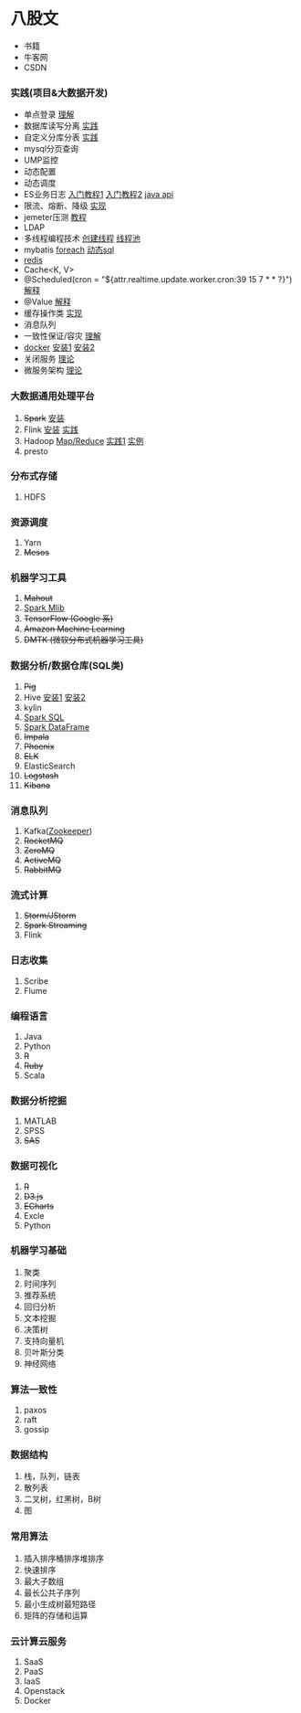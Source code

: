 # 八股文
* 书籍
* 牛客网
* CSDN

### 实践(项目&大数据开发)
* 单点登录
[理解](https://www.cnblogs.com/ywlaker/p/6113927.html)
* 数据库读写分离
[实践](https://segmentfault.com/a/1190000023775512)
* 自定义分库分表
[实践](https://blog.csdn.net/weixin_42437633/article/details/89765740)
* mysql分页查询
[<![CDATA[LIMIT #{startIndex},#{pageSize}]]>](https://www.shangmayuan.com/a/75ecb6de1a594d32af3e572e.html)
* UMP监控
* 动态配置
* 动态调度
* ES业务日志
[入门教程1](https://www.ruanyifeng.com/blog/2017/08/elasticsearch.html)
[入门教程2](https://www.cainiaojc.com/elasticsearch/)
[java api](https://www.elastic.co/guide/en/elasticsearch/client/java-rest/7.15/index.html)
* 限流、熔断、降级
[实现](https://www.jianshu.com/p/2ecc233712ce)
* jemeter压测
[教程](https://www.cnblogs.com/stulzq/p/8971531.html)
* LDAP
* 多线程编程技术
[创建线程](https://www.cnblogs.com/pcheng/p/6905340.html)
[线程池](https://www.cnblogs.com/pcheng/p/13540619.html)
* mybatis
[foreach](https://www.cnblogs.com/fnlingnzb-learner/p/10566452.html)
[动态sql](https://mybatis.org/mybatis-3/zh/dynamic-sql.html)
* [redis](https://www.runoob.com/redis/redis-tutorial.html)
* Cache<K, V>
* @Scheduled(cron = "${attr.realtime.update.worker.cron:39 15 7 * * ?}")
[解释](https://www.jianshu.com/p/1defb0f22ed1)
* @Value
[解释](https://blog.csdn.net/woheniccc/article/details/79804600)
* 缓存操作类
[实现](https://cloud.tencent.com/developer/article/1465411)
* 消息队列
* 一致性保证/容灾
[理解](https://www.cnblogs.com/dh-dh/p/12851655.html)
* [docker](https://blog.51cto.com/lwc0329/3010862)
[安装1](https://blog.51cto.com/lwc0329/3010862)
[安装2](https://www.jianshu.com/p/028b40ca4f2a)
* 关闭服务
[理论](https://segmentfault.com/a/1190000039405032)
* 微服务架构
[理论](https://www.cnblogs.com/Leo_wl/p/11736579.html)

### 大数据通用处理平台
1. ~~Spark~~
[安装](https://www.cnblogs.com/zhangyongli2011/p/10572152.html)
2. Flink
[安装](https://www.cnblogs.com/linjiqin/p/12425584.html)
[实践](http://wuchong.me/blog/2018/11/07/use-flink-calculate-hot-items/)
3. Hadoop
[Map/Reduce](https://hadoop.apache.org/docs/r1.0.4/cn/mapred_tutorial.html)
[实践1](https://codeantenna.com/a/jr0FIy5JmT)
[实例](https://www.zhihu.com/question/19936492/answer/142657799)
4. presto
### 分布式存储
1. HDFS
### 资源调度
1. Yarn
2. ~~Mesos~~
### 机器学习工具
1. ~~Mahout~~
2. [Spark Mlib](https://zhuanlan.zhihu.com/p/24320870)
3. ~~TensorFlow (Google 系)~~
4. ~~Amazon Machine Learning~~
5. ~~DMTK (微软分布式机器学习工具)~~
### 数据分析/数据仓库(SQL类)
1. ~~Pig~~
2. Hive
[安装1](https://www.jianshu.com/p/3fef90437a9c)
[安装2](https://www.cnblogs.com/qingyunzong/p/8708057.html)
3. kylin
4. [Spark SQL](https://spark.apache.org/docs/latest/api/python/reference/api/pyspark.sql.DataFrame.html#pyspark.sql.DataFrame)
5. [Spark DataFrame](https://blog.csdn.net/dabokele/article/details/52802150)
6. ~~Impala~~
7. ~~Phoenix~~
8. ~~ELK~~
9.  ElasticSearch
10. ~~Logstash~~
11. ~~Kibana~~
### 消息队列
1. Kafka([Zookeeper](https://www.runoob.com/w3cnote/zookeeper-tutorial.html))
2. ~~RocketMQ~~
3. ~~ZeroMQ~~
4. ~~ActiveMQ~~
5. ~~RabbitMQ~~
### 流式计算
1. ~~Storm/JStorm~~
2. ~~Spark Streaming~~
3. Flink
### 日志收集
1. Scribe
2. Flume
### 编程语言
1. Java
2. Python
3. ~~R~~
4. ~~Ruby~~
5. Scala
### 数据分析挖掘
1. MATLAB
2. SPSS
3. ~~SAS~~
### 数据可视化
1. ~~R~~
2. ~~D3.js~~
3. ~~ECharts~~
4. Excle
5. Python
### 机器学习基础
1. 聚类
2. 时间序列
3. 推荐系统
4. 回归分析
5. 文本挖掘
6. 决策树
7. 支持向量机
8. 贝叶斯分类
9. 神经网络
### 算法一致性
1. paxos
2. raft
3. gossip
### 数据结构
1. 栈，队列，链表
2. 散列表
3. 二叉树，红黑树，B树
4. 图
### 常用算法
1. 插入排序桶排序堆排序
2. 快速排序
3. 最大子数组
4. 最长公共子序列
5. 最小生成树最短路径
6. 矩阵的存储和运算
### 云计算云服务
1. SaaS
2. PaaS
3. IaaS
4. Openstack   
5. Docker